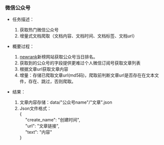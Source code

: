 ### 微信公众号

+ 任务描述：
    1. 获取热门微信公众号
    2. 增量式文档爬取（文档内容、文档时间、文档标签、文档url）

+ 概要过程：
    1. [newrank](https://www.newrank.cn/public/info/list.html?period=day&type=data)新榜网站获取公众号当日排名。
    2. 获取到的公众号的字段提供更难过个人微信订阅号获取文章列表
    3. 根据文章url获取文章内容
    4. 增量：存储已爬取文章url(md5码)，爬取前判断文章url是否存在在文本文件，存在、跳过，否则爬取。

+ 结果：
    1. 文章内容存储：data/"公众号name"/"文章".json
    2. Json文件格式：  
    {  
        &emsp; "create_name": "创建时间",  
        &emsp; "url": "文章链接",  
        &emsp; "text": "内容"  
    }